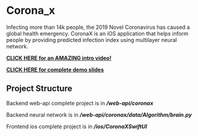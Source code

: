 # Corona_x

Infecting more than 14k people, the 2019 Novel Coronavirus has caused a global health emergency. CoronaX is an iOS application that helps inform people by providing predicted infection index using multilayer neural network. 

**[CLICK HERE for an AMAZING intro video!](https://www.youtube.com/watch?v=8YSBWKTebgU&feature=youtu.be)**

**[CLICK HERE for complete demo slides](https://docs.google.com/presentation/d/1M51QzfpfLiHGmJzTeXq7-Vfcr6fO2g_xjxBBw2kuJxw/edit#slide=id.p)**


## Project Structure

Backend web-api complete project is in ***/web-api/coronax***

Backend neural network is in ***/web-api/coronax/data/Algorithm/brain.py***

Frontend ios complete project is in ***/ios/CoronaXSwiftUI***
